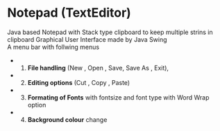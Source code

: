# Notepad (TextEditor)

Java based Notepad with Stack type clipboard to keep multiple strins in clipboard
Graphical User Interface made by Java Swing
<br>
A menu bar with follwing menus
 * 1. **File handling** (New , Open , Save, Save As , Exit),
 * 2. **Editing options** (Cut , Copy , Paste)
 * 3. **Formating of Fonts** with fontsize and font type with Word Wrap option
 * 4. **Background colour** change

 
 

